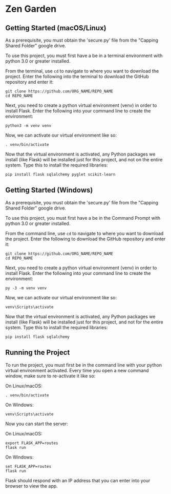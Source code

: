 # Zen Garden

## Getting Started (macOS/Linux)
As a prerequisite, you must obtain the 'secure.py' file from the "Capping Shared Folder" google drive.

To use this project, you must first have a be in a terminal environment with python 3.0 or greater installed. 

From the terminal, use `cd` to navigate to where you want to download the project. Enter the following into the terminal to download the GitHub repository and enter it:

    git clone https://github.com/ORG_NAME/REPO_NAME
    cd REPO_NAME


Next, you need to create a python virtual environment (venv) in order to install Flask. Enter the following into your command line to create the environment:

    python3 -m venv venv

Now, we can activate our virtual environment like so:

    . venv/bin/activate

Now that the virtual environment is activated, any Python packages we install (like Flask) will be installed just for this project, and not on the entire system. Type this to install the required libraries:

    pip install flask sqlalchemy pyglet scikit-learn

## Getting Started (Windows)

As a prerequisite, you must obtain the 'secure.py' file from the "Capping Shared Folder" google drive.

To use this project, you must first have a be in the Command Prompt with python 3.0 or greater installed. 

From the command line, use `cd` to navigate to where you want to download the project. Enter the following to download the GitHub repository and enter it:

    git clone https://github.com/ORG_NAME/REPO_NAME
    cd REPO_NAME


Next, you need to create a python virtual environment (venv) in order to install Flask. Enter the following into your command line to create the environment:

    py -3 -m venv venv

Now, we can activate our virtual environment like so:

    venv\Scripts\activate

Now that the virtual environment is activated, any Python packages we install (like Flask) will be installed just for this project, and not for the entire system. Type this to install the required libraries:

    pip install flask sqlalchemy

## Running the Project

To run the project, you must first be in the command line with your python virtual environment activated. Every time you open a new command window, make sure to re-activate it like so:

On Linux/macOS:

    . venv/bin/activate

On Windows:

    venv\Scripts\activate

Now you can start the server:

On Linux/macOS:

    export FLASK_APP=routes
    flask run

On Windows:

    set FLASK_APP=routes
    flask run

Flask should respond with an IP address that you can enter into your browser to view the app.
    
